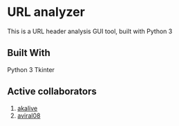 # URL analyzer
This is a URL header analysis GUI tool, built with Python 3

## Built With
Python 3 Tkinter

## Active collaborators
1) [akalive](https://github.com/akalive)
2) [aviral08](https://github.com/aviral08)
